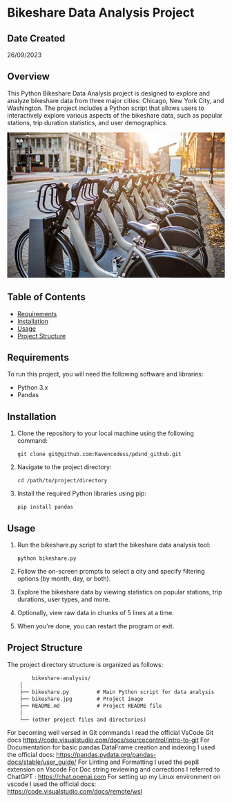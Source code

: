 # Bikeshare Data Analysis Project

## Date Created
26/09/2023

## Overview

This Python Bikeshare Data Analysis project is designed to explore and analyze bikeshare data from three major cities: Chicago, New York City, and Washington. The project includes a Python script that allows users to interactively explore various aspects of the bikeshare data, such as popular stations, trip duration statistics, and user demographics.

![Bikeshare](bikeshare.jpg)

## Table of Contents

- [Requirements](#requirements)
- [Installation](#installation)
- [Usage](#usage)
- [Project Structure](#project-structure)

## Requirements

To run this project, you will need the following software and libraries:

- Python 3.x
- Pandas

## Installation

1. Clone the repository to your local machine using the following command:

   ```
   git clone git@github.com:Ravencodess/pdsnd_github.git
   ```
2. Navigate to the project directory:

    ```
    cd /path/to/project/directory
    ```
3. Install the required Python libraries using pip:

    ```
    pip install pandas 
    ```
## Usage
1. Run the bikeshare.py script to start the bikeshare data analysis tool:

    ```
    python bikeshare.py
    ```
2. Follow the on-screen prompts to select a city and specify filtering options (by month, day, or both).

3. Explore the bikeshare data by viewing statistics on popular stations, trip durations, user types, and more.

4. Optionally, view raw data in chunks of 5 lines at a time.

5. When you're done, you can restart the program or exit.

## Project Structure

The project directory structure is organized as follows:

```
        bikeshare-analysis/
    │
    ├── bikeshare.py         # Main Python script for data analysis
    ├── bikeshare.jpg        # Project image
    ├── README.md            # Project README file
    │
    └── (other project files and directories)
```

For becoming well versed in Git commands I read the official VsCode Git docs https://code.visualstudio.com/docs/sourcecontrol/intro-to-git
For Documentation for basic pandas DataFrame creation and indexing I used the official docs: https://pandas.pydata.org/pandas-docs/stable/user_guide/
For Linting and Formatting I used the pep8 extension on Vscode
For Doc string reviewing and corrections I referred to ChatGPT : https://chat.openai.com
For setting up my Linux environment on vscode I used the official docs: https://code.visualstudio.com/docs/remote/wsl
